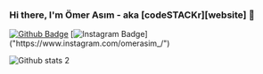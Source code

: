 
### Hi there, I'm Ömer Asım - aka [codeSTACKr][website] 👋 

[![Github Badge](https://img.shields.io/badge/-Github-000?style=quare&labelColor=000&logo=Github&logoColor=white&link=link)](link1) 
[![Instagram Badge](https://img.shields.io/badge/-Instagram-C13584?style=flat-quare&labelColor=C13584&logo=instagram&logoColor=white&link="https://google.com")]("https://www.instagram.com/omerasim_/") 





![Github stats 2](https://github-readme-stats.vercel.app/api?username=Omer-Asim&show_icons=true&theme=radical)















<!--
**Omer-Asim/Omer-Asim** is a ✨ _special_ ✨ repository because its `README.md` (this file) appears on your GitHub profile.

Here are some ideas to get you started:

- 🔭 I’m currently working on ...
- 🌱 I’m currently learning ...
- 👯 I’m looking to collaborate on ...
- 🤔 I’m looking for help with ...
- 💬 Ask me about ...
- 📫 How to reach me: ...
- 😄 Pronouns: ...
- ⚡ Fun fact: ...
-->
